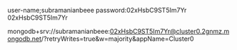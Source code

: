 user-name;subramanianbeee
password:02xHsbC9ST5Im7Yr
02xHsbC9ST5Im7Yr


mongodb+srv://subramanianbeee:02xHsbC9ST5Im7Yr@cluster0.2gnmz.mongodb.net/?retryWrites=true&w=majority&appName=Cluster0